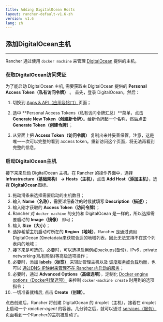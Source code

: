 ```yaml
---
title: Adding DigitalOcean Hosts
layout: rancher-default-v1.6-zh
version: v1.6
lang: zh
---
```


## 添加DigitalOcean主机
---

Rancher 通过使用 `docker machine` 来管理 [DigitalOcean](https://www.digitalocean.com/) 提供的主机。

### 获取DigitalOcean访问凭证

为了能启动 DigitalOcean 主机, 需要获取由 DigitalOcean 提供的 **Personal Access Token（私有访问令牌）** 。 首先，登录 DigitalOcean，然后：

1. 切换到 [Apps & API（应用及接口）](https://cloud.digitalocean.com/settings/applications)页面；

2. 选中 **Personal Access Tokens（私有访问令牌汇总）**菜单，点击 **Generate New Token（创建新令牌）**。给新令牌起一个名称，然后点击 **Generate Token（创建令牌）**；

3. 从界面上把 **Access Token（访问令牌）** 复制出来并妥善保管。注意，这是唯一一次可以完整的看到 access token。重新访问这个页面，将无法再看到完整的信息。

### 启动DigitalOcean主机

接下来来启动 DigitalOcean 主机。在 Rancher 的操作界面中，选择 **Infrastructure（基础架构） -> Hosts（主机）**，点击 **Add Host（添加主机）**，选择 **DigitalOcean**图标。

1. 拖动滑条来选择需要启动的主机数目；
2. 输入 **Name（名称）**，需要详细备注的时候就填写 **Description（描述）**；
3. 输入刚才获取的 **Access Token（访问令牌）**；
4. Rancher 对 `docker machine` 的支持和 DigitalOcean 是一样的，所以选择需要启动的 **Image（镜像）** 即可；
5. 输入 **Size（大小）**；
6. 选择希望主机启动时所在的 **Region（地域）**，Rancher 是通过调用 DigitalOcean 的metadata来获取合适的地域列表，因此无法支持不在这个列表内的地域；
7. 接下来是可选的。必要时，可以选择启用例如backups(备份)，IPv6，private networking(私有网络)等高级选项操作；
8. 必要时，添加 **[labels（标签）]({{site.baseurl}}/rancher/{{page.version}}/{{page.lang}}/hosts/#labels)** 来辅助管理主机以及 [调度服务或负载均衡]({{site.baseurl}}/rancher/{{page.version}}/{{page.lang}}/cattle/scheduling/)，也可以 [通过DNS-IP映射来管理不在 Rancher 内启动的服务]({{site.baseurl}}/rancher/{{page.version}}/{{page.lang}}/cattle/external-dns-service/#为外部dns使用特定的ip)；
9. 必要时，通过 **Advanced Options（高级选项）**，定制化 [Docker engine options（Docker引擎选项）](https://docs.docker.com/machine/reference/create/#specifying-configuration-options-for-the-created-docker-engine) 来控制 `docker-machine create` 时用到的选项指令；
10. 一切准备就绪后, 点击 **Create（创建）**。

点击创建后，Rancher 将创建 DigitalOcean 的 droplet（主机），接着在 droplet 上启动一个 _rancher-agent_ 的容器。几分钟之后，就可以通过 [services（服务）]({{site.baseurl}}/rancher/{{page.version}}/{{page.lang}}/cattle/adding-services/) 页面看到一个Rancher的主机被启动了。
